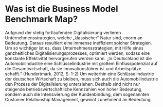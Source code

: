 # Was ist die Business Model Benchmark Map?

Aufgrund der stetig fortlaufenden Digitalisierung verlieren Unternehmensstrategien, welche „klassischer“ Natur sind, enorm an Bedeutung. Daraus resultiert eine immense ineffizient solcher Strategien. Um so wichtiger ist es, dass Unternehmensstrategien, mit Hilfe eines ganzheitliches Digitalisierungsprozesses, optimiert werden, sodass eine konstante Effektivität hervorgerufen werden kann. 
„In Deutschland ist die Automobilindustrie eine Schlüsselindustrie mit großem Einflusspotenzial auf die Gesamtwirtschaft, da sie Innovationsführer ist und Arbeitsplätze schafft.“ (Hundertmark, 2012, S. 1-2)
Um weiterhin eine Schlüsselindustrie der deutschen Wirtschaft zu bleiben, muss sich auch die Automobilindustrie den Prozess der Digitalisierung unterziehen. Deshalb sind nicht nur steigende betriebswirtschaftliche Kennzahlen von hoher Bedeutung, sondern auch die Intensivierung der Kundenbindung, dem sogenannten Customer Relationship Management, gewinnt zunehmend an Bedeutung.  
